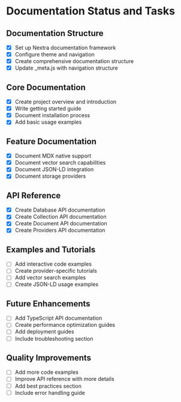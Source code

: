 # Documentation Status and Tasks

## Documentation Structure
- [x] Set up Nextra documentation framework
- [x] Configure theme and navigation
- [x] Create comprehensive documentation structure
- [x] Update _meta.js with navigation structure

## Core Documentation
- [x] Create project overview and introduction
- [x] Write getting started guide
- [x] Document installation process
- [x] Add basic usage examples

## Feature Documentation
- [x] Document MDX native support
- [x] Document vector search capabilities
- [x] Document JSON-LD integration
- [x] Document storage providers

## API Reference
- [x] Create Database API documentation
- [x] Create Collection API documentation
- [x] Create Document API documentation
- [x] Create Providers API documentation

## Examples and Tutorials
- [ ] Add interactive code examples
- [ ] Create provider-specific tutorials
- [ ] Add vector search examples
- [ ] Create JSON-LD usage examples

## Future Enhancements
- [ ] Add TypeScript API documentation
- [ ] Create performance optimization guides
- [ ] Add deployment guides
- [ ] Include troubleshooting section

## Quality Improvements
- [ ] Add more code examples
- [ ] Improve API reference with more details
- [ ] Add best practices section
- [ ] Include error handling guide
